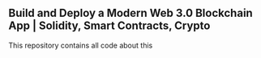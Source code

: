 ## Build and Deploy a Modern Web 3.0 Blockchain App | Solidity, Smart Contracts, Crypto



This repository contains all code about this 


